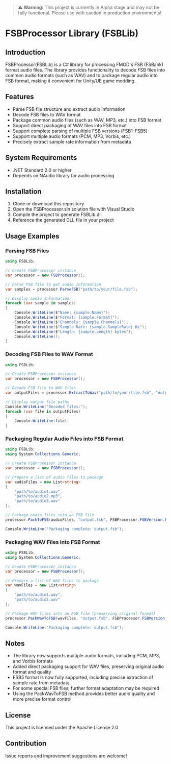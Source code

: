 > **⚠️ Warning:** This project is currently in Alpha stage and may not be fully functional. Please use with caution in production environments!

# FSBProcessor Library (FSBLib)

## Introduction

FSBProcessor(FSBLib) is a C# library for processing FMOD's FSB (FSBank) format audio files. The library provides functionality to decode FSB files into common audio formats (such as WAV) and to package regular audio into FSB format, making it convenient for Unity/UE game modding.

## Features

- Parse FSB file structure and extract audio information
- Decode FSB files to WAV format
- Package common audio files (such as WAV, MP3, etc.) into FSB format
- Support direct packaging of WAV files into FSB format
- Support complete parsing of multiple FSB versions (FSB1-FSB5)
- Support multiple audio formats (PCM, MP3, Vorbis, etc.)
- Precisely extract sample rate information from metadata

## System Requirements

- .NET Standard 2.0 or higher
- Depends on NAudio library for audio processing

## Installation

1. Clone or download this repository
2. Open the FSBProcessor.sln solution file with Visual Studio
3. Compile the project to generate FSBLib.dll
4. Reference the generated DLL file in your project

## Usage Examples

### Parsing FSB Files

```csharp
using FSBLib;

// Create FSBProcessor instance
var processor = new FSBProcessor();

// Parse FSB file to get audio information
var samples = processor.ParseFSB("path/to/your/file.fsb");

// Display audio information
foreach (var sample in samples)
{
    Console.WriteLine($"Name: {sample.Name}");
    Console.WriteLine($"Format: {sample.Format}");
    Console.WriteLine($"Channels: {sample.Channels}");
    Console.WriteLine($"Sample Rate: {sample.SampleRate} Hz");
    Console.WriteLine($"Length: {sample.Length} bytes");
    Console.WriteLine();
}
```

### Decoding FSB Files to WAV Format

```csharp
using FSBLib;

// Create FSBProcessor instance
var processor = new FSBProcessor();

// Decode FSB file to WAV files
var outputFiles = processor.ExtractToWav("path/to/your/file.fsb", "output/directory");

// Display output file paths
Console.WriteLine("Decoded files:");
foreach (var file in outputFiles)
{
    Console.WriteLine(file);
}
```

### Packaging Regular Audio Files into FSB Format

```csharp
using FSBLib;
using System.Collections.Generic;

// Create FSBProcessor instance
var processor = new FSBProcessor();

// Prepare a list of audio files to package
var audioFiles = new List<string>
{
    "path/to/audio1.wav",
    "path/to/audio2.mp3",
    "path/to/audio3.wav"
};

// Package audio files into an FSB file
processor.PackToFSB(audioFiles, "output.fsb", FSBProcessor.FSBVersion.FSB5);

Console.WriteLine("Packaging complete: output.fsb");
```

### Packaging WAV Files into FSB Format

```csharp
using FSBLib;
using System.Collections.Generic;

// Create FSBProcessor instance
var processor = new FSBProcessor();

// Prepare a list of WAV files to package
var wavFiles = new List<string>
{
    "path/to/audio1.wav",
    "path/to/audio2.wav"
};

// Package WAV files into an FSB file (preserving original format)
processor.PackWavToFSB(wavFiles, "output.fsb", FSBProcessor.FSBVersion.FSB5);

Console.WriteLine("Packaging complete: output.fsb");
```

## Notes

- The library now supports multiple audio formats, including PCM, MP3, and Vorbis formats
- Added direct packaging support for WAV files, preserving original audio format and quality
- FSB5 format is now fully supported, including precise extraction of sample rate from metadata
- For some special FSB files, further format adaptation may be required
- Using the PackWavToFSB method provides better audio quality and more precise format control

## License

This project is licensed under the Apache License 2.0

## Contribution

Issue reports and improvement suggestions are welcome!
